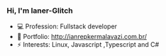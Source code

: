 ### Hi, I'm Ianer-Glitch 

<!--
**ianer-glitch/ianer-glitch** is a ✨ _special_ ✨ repository because its `README.md` (this file) appears on your GitHub profile.

Here are some ideas to get you started:

-->
- 💻 Profession: Fullstack developer
- 📖 Portfolio: http://ianrepkermalavazi.com.br/
- ⚡ Interests: Linux, Javascript ,Typescript and C#

